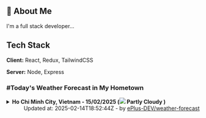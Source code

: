 ## 🚀 About Me
I'm a full stack developer...


## Tech Stack

**Client:** React, Redux, TailwindCSS

**Server:** Node, Express

### #Today's Weather Forecast in My Hometown



<details>
    <summary><b>Ho Chi Minh City, Vietnam - 15/02/2025 (<img src="https://cdn.weatherapi.com/weather/64x64/day/116.png" /> Partly Cloudy )</b>
    </summary>

    
<table>
    <tr>
        <th>Hour</th>
        <td>00:00</td><td>01:00</td><td>02:00</td><td>03:00</td><td>04:00</td><td>05:00</td><td>06:00</td><td>07:00</td><td>08:00</td><td>09:00</td><td>10:00</td><td>11:00</td><td>12:00</td><td>13:00</td><td>14:00</td><td>15:00</td><td>16:00</td><td>17:00</td><td>18:00</td><td>19:00</td><td>20:00</td><td>21:00</td><td>22:00</td><td>23:00</td>
    </tr>
    <tr>
        <th>Weather</th>
        <td><img src="https://cdn.weatherapi.com/weather/64x64/night/113.png"></img></td><td><img src="https://cdn.weatherapi.com/weather/64x64/night/116.png"></img></td><td><img src="https://cdn.weatherapi.com/weather/64x64/night/116.png"></img></td><td><img src="https://cdn.weatherapi.com/weather/64x64/night/116.png"></img></td><td><img src="https://cdn.weatherapi.com/weather/64x64/night/116.png"></img></td><td><img src="https://cdn.weatherapi.com/weather/64x64/night/116.png"></img></td><td><img src="https://cdn.weatherapi.com/weather/64x64/night/116.png"></img></td><td><img src="https://cdn.weatherapi.com/weather/64x64/day/116.png"></img></td><td><img src="https://cdn.weatherapi.com/weather/64x64/day/116.png"></img></td><td><img src="https://cdn.weatherapi.com/weather/64x64/day/116.png"></img></td><td><img src="https://cdn.weatherapi.com/weather/64x64/day/119.png"></img></td><td><img src="https://cdn.weatherapi.com/weather/64x64/day/176.png"></img></td><td><img src="https://cdn.weatherapi.com/weather/64x64/day/119.png"></img></td><td><img src="https://cdn.weatherapi.com/weather/64x64/day/116.png"></img></td><td><img src="https://cdn.weatherapi.com/weather/64x64/day/176.png"></img></td><td><img src="https://cdn.weatherapi.com/weather/64x64/day/116.png"></img></td><td><img src="https://cdn.weatherapi.com/weather/64x64/day/116.png"></img></td><td><img src="https://cdn.weatherapi.com/weather/64x64/day/113.png"></img></td><td><img src="https://cdn.weatherapi.com/weather/64x64/day/113.png"></img></td><td><img src="https://cdn.weatherapi.com/weather/64x64/night/116.png"></img></td><td><img src="https://cdn.weatherapi.com/weather/64x64/night/116.png"></img></td><td><img src="https://cdn.weatherapi.com/weather/64x64/night/116.png"></img></td><td><img src="https://cdn.weatherapi.com/weather/64x64/night/116.png"></img></td><td><img src="https://cdn.weatherapi.com/weather/64x64/night/116.png"></img></td>
    </tr>
    <tr>
        <th>Condition</th>
        <td width="200px">Clear </td><td width="200px">Partly cloudy</td><td width="200px">Partly Cloudy </td><td width="200px">Partly Cloudy </td><td width="200px">Partly Cloudy </td><td width="200px">Partly Cloudy </td><td width="200px">Partly Cloudy </td><td width="200px">Partly Cloudy </td><td width="200px">Partly Cloudy </td><td width="200px">Partly Cloudy </td><td width="200px">Cloudy </td><td width="200px">Patchy rain nearby</td><td width="200px">Cloudy </td><td width="200px">Partly Cloudy </td><td width="200px">Patchy rain nearby</td><td width="200px">Partly Cloudy </td><td width="200px">Partly Cloudy </td><td width="200px">Sunny</td><td width="200px">Sunny</td><td width="200px">Partly Cloudy </td><td width="200px">Partly Cloudy </td><td width="200px">Partly Cloudy </td><td width="200px">Partly Cloudy </td><td width="200px">Partly Cloudy </td>
    </tr>
    <tr>
        <th>Temperature</th>
        <td>24.6 °C</td><td>27.2 °C</td><td>24.2 °C</td><td>24.1 °C</td><td>23.9 °C</td><td>23.7 °C</td><td>23.5 °C</td><td>24.3 °C</td><td>26.3 °C</td><td>28.5 °C</td><td>30.8 °C</td><td>32.8 °C</td><td>33.9 °C</td><td>35.3 °C</td><td>34.1 °C</td><td>30.5 °C</td><td>29 °C</td><td>27.8 °C</td><td>27.2 °C</td><td>26.2 °C</td><td>25.8 °C</td><td>26 °C</td><td>26.1 °C</td><td>26 °C</td>
    </tr>
    <tr>
        <th>Wind</th>
        <td>10.1 kph</td><td>9.4 kph</td><td>7.6 kph</td><td>6.8 kph</td><td>6.1 kph</td><td>6.5 kph</td><td>5.8 kph</td><td>4.7 kph</td><td>5.4 kph</td><td>4.7 kph</td><td>3.6 kph</td><td>1.8 kph</td><td>2.5 kph</td><td>2.5 kph</td><td>8.3 kph</td><td>17.6 kph</td><td>18.7 kph</td><td>18.7 kph</td><td>22 kph</td><td>23.8 kph</td><td>19.8 kph</td><td>16.6 kph</td><td>16.6 kph</td><td>15.5 kph</td>
    </tr>
</table>

</details>

<div align="right">
    Updated at: 2025-02-14T18:52:44Z - by <a target="_blank"
        href="https://github.com/ePlus-DEV/weather-forecast">ePlus-DEV/weather-forecast</a>
</div>